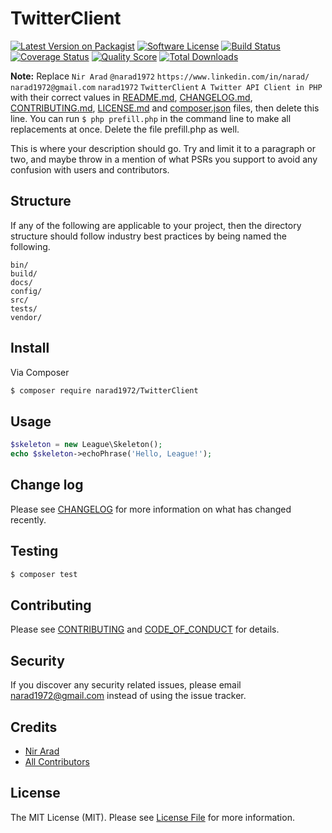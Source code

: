 # TwitterClient

[![Latest Version on Packagist][ico-version]][link-packagist]
[![Software License][ico-license]](LICENSE.md)
[![Build Status][ico-travis]][link-travis]
[![Coverage Status][ico-scrutinizer]][link-scrutinizer]
[![Quality Score][ico-code-quality]][link-code-quality]
[![Total Downloads][ico-downloads]][link-downloads]

**Note:** Replace ```Nir Arad``` ```@narad1972``` ```https://www.linkedin.com/in/narad/``` ```narad1972@gmail.com``` ```narad1972``` ```TwitterClient``` ```A Twitter API Client in PHP``` with their correct values in [README.md](README.md), [CHANGELOG.md](CHANGELOG.md), [CONTRIBUTING.md](CONTRIBUTING.md), [LICENSE.md](LICENSE.md) and [composer.json](composer.json) files, then delete this line. You can run `$ php prefill.php` in the command line to make all replacements at once. Delete the file prefill.php as well.

This is where your description should go. Try and limit it to a paragraph or two, and maybe throw in a mention of what
PSRs you support to avoid any confusion with users and contributors.

## Structure

If any of the following are applicable to your project, then the directory structure should follow industry best practices by being named the following.

```
bin/        
build/
docs/
config/
src/
tests/
vendor/
```


## Install

Via Composer

``` bash
$ composer require narad1972/TwitterClient
```

## Usage

``` php
$skeleton = new League\Skeleton();
echo $skeleton->echoPhrase('Hello, League!');
```

## Change log

Please see [CHANGELOG](CHANGELOG.md) for more information on what has changed recently.

## Testing

``` bash
$ composer test
```

## Contributing

Please see [CONTRIBUTING](CONTRIBUTING.md) and [CODE_OF_CONDUCT](CODE_OF_CONDUCT.md) for details.

## Security

If you discover any security related issues, please email narad1972@gmail.com instead of using the issue tracker.

## Credits

- [Nir Arad][link-author]
- [All Contributors][link-contributors]

## License

The MIT License (MIT). Please see [License File](LICENSE.md) for more information.

[ico-version]: https://img.shields.io/packagist/v/narad1972/TwitterClient.svg?style=flat-square
[ico-license]: https://img.shields.io/badge/license-MIT-brightgreen.svg?style=flat-square
[ico-build]: https://img.shields.io/gitlab/pipeline/narad1972/php-twitter-client/master
[ico-travis]: https://img.shields.io/travis/narad1972/TwitterClient/master.svg?style=flat-square
[ico-scrutinizer]: https://img.shields.io/scrutinizer/coverage/g/narad1972/TwitterClient.svg?style=flat-square
[ico-code-quality]: https://img.shields.io/scrutinizer/g/narad1972/TwitterClient.svg?style=flat-square
[ico-downloads]: https://img.shields.io/packagist/dt/narad1972/TwitterClient.svg?style=flat-square

[link-packagist]: https://packagist.org/packages/narad1972/TwitterClient
[link-travis]: https://travis-ci.org/narad1972/TwitterClient
[link-scrutinizer]: https://scrutinizer-ci.com/g/narad1972/TwitterClient/code-structure
[link-code-quality]: https://scrutinizer-ci.com/g/narad1972/TwitterClient
[link-downloads]: https://packagist.org/packages/narad1972/TwitterClient
[link-author]: https://gitlab.com/narad1972
[link-contributors]: ../../contributors
